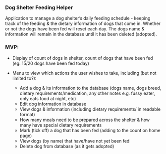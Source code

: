 ### Dog Shelter Feeding Helper
Application to manage a dog shelter’s daily feeding schedule - keeping track of the feeding & the dietary information of dogs that come in.
Whether or not the dogs have been fed will reset each day. The dogs name & information will remain in the database until it has been deleted (adopted).

### MVP:
- Display of count of dogs in shelter, count of dogs that have been fed (eg. 15/20 dogs have been fed today)

- Menu to view which actions the user wishes to take, including (but not limited to?):
    - Add a dog & its information to the database (dogs name, dogs breed, dietary requirements/medication, any other notes e.g. fussy eater, only eats food at night, etc)
    - Edit dog information in database
    - View dogs & information (including dietary requirements/ in readable format)
    - How many meals need to be prepared across the shelter & how many have special dietary requirements
    - Mark (tick off) a dog that has been fed (adding to the count on home page)
    - View dogs (by name) that have/have not yet been fed
    - Delete dog from database (as it gets adopted)